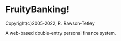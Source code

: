 # FruityBanking!

Copyright(c)2005-2022, R. Rawson-Tetley

A web-based double-entry personal finance system.

